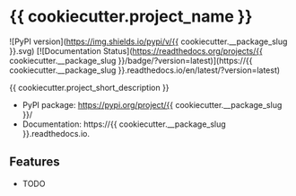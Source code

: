 # {{ cookiecutter.project_name }}

!\[PyPI version\](https://img.shields.io/pypi/v/{{ cookiecutter.\_\_package_slug }}.svg)
\[!\[Documentation Status\](https://readthedocs.org/projects/{{ cookiecutter.\_\_package_slug }}/badge/?version=latest)\](https://{{ cookiecutter.\_\_package_slug }}.readthedocs.io/en/latest/?version=latest)

{{ cookiecutter.project_short_description }}

- PyPI package: https://pypi.org/project/{{ cookiecutter.\_\_package_slug }}/
- Documentation: https://{{ cookiecutter.\_\_package_slug }}.readthedocs.io.

## Features

- TODO
